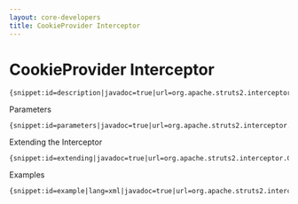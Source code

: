 ```yaml
---
layout: core-developers
title: CookieProvider Interceptor
---
```


# CookieProvider Interceptor



~~~~~~~
{snippet:id=description|javadoc=true|url=org.apache.struts2.interceptor.CookieProviderInterceptor}
~~~~~~~

Parameters


~~~~~~~
{snippet:id=parameters|javadoc=true|url=org.apache.struts2.interceptor.CookieProviderInterceptor}
~~~~~~~

Extending the Interceptor


~~~~~~~
{snippet:id=extending|javadoc=true|url=org.apache.struts2.interceptor.CookieProviderInterceptor}
~~~~~~~

Examples


~~~~~~~
{snippet:id=example|lang=xml|javadoc=true|url=org.apache.struts2.interceptor.CookieProviderInterceptor}
~~~~~~~
